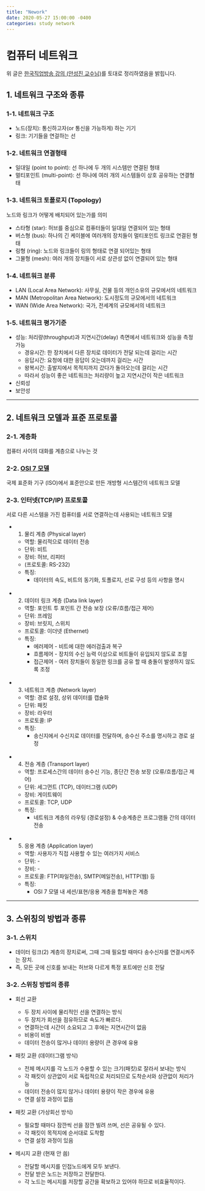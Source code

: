 ```yaml
---
title: "Nework"
date: 2020-05-27 15:00:00 -0400
categories: study network
---
```


# 컴퓨터 네트워크
위 글은 [한국직업방송 강의 (안성진 교수님)](https://www.youtube.com/playlist?list=PLFpZ7zSiHhPxrib8i4XPRKxB6FR9_NlCo)를 토대로 정리하였음을 밝힙니다.

## 1. 네트워크 구조와 종류

### 1-1. 네트워크 구조
  * 노드(장치): 통신하고자(or 통신을 가능하게) 하는 기기
  * 링크: 기기들을 연걸하는 선

### 1-2. 네트워크 연결형태
  * 일대일 (point to point): 선 하나에 두 개의 시스템만 연결된 형태
  * 멀티포인트 (multi-point): 선 하나에 여러 개의 시스템들이 상호 공유하는 연결형태

### 1-3. 네트워크 토폴로지 (Topology)
  노드와 링크가 어떻게 배치되어 있는가를 의미
  * 스타형 (star): 허브를 중심으로 컴퓨터들이 일대일 연결되어 있는 형태
  * 버스형 (bus): 하나의 긴 케이블에 여러개의 장치들이 멀티포인트 링크로 연결된 형태
  * 링형 (ring): 노드와 링크들이 링의 형태로 연결 되어있는 형태
  * 그물형 (mesh): 여러 개의 장치들이 서로 상관성 없이 연결되어 있는 형태

### 1-4. 네트워크 분류 
  * LAN (Local Area Network): 사무실, 건물 등의 개인소유의 규모에서의 네트워크
  * MAN (Metropolitan Area Network): 도시정도의 규모에서의 네트워크
  * WAN (Wide Area Network): 국가, 전세계의 규모에서의 네트워크

### 1-5. 네트워크 평가기준
  * 성능: 처리량(throughput)과 지연시간(delay) 측면에서 네트워크와 성능을 측정 가능
    - 경유시간: 한 장치에서 다른 장치로 데이터가 전달 되는데 걸리는 시간
    - 응답시간: 요청에 대한 응답이 오는데까지 걸리는 시간
    - 왕복시간: 출발지에서 목적지까지 갔다가 돌아오는데 걸리는 시간
    - 따라서 성능이 좋은 네트워크는 처리량이 높고 지연시간이 작은 네트워크
  * 신뢰성
  * 보안성

***

## 2. 네트워크 모델과 표준 프로토콜

### 2-1. 계층화
  컴퓨터 사이의 대화를 계층으로 나누는 것

### 2-2. [OSI 7 모델](https://http://joohyun.me/study/network/osi-7-layer/)
  국제 표준화 기구 (ISO)에서 표준안으로 만든 개방형 시스템간의 네트워크 모델

### 2-3. 인터넷(TCP/IP) 프로토콜
서로 다른 시스템을 가진 컴퓨터를 서로 연결하는데 사용되는 네트워크 모델
  * 1) 물리 계층 (Physical layer)
    - 역할: 물리적으로 데이터 전송
    - 단위: 비트
    - 장비: 허브, 리피터
    - (프로토콜: RS-232)
    - 특징: 
      + 데이터의 속도, 비트의 동기화, 토폴로지, 선로 구성 등의 사항을 명시
    </br></br>

  * 2) 데이터 링크 계층 (Data link layer)
    - 역할: 포인트 투 포인트 간 전송 보장 (오류/흐름/접근 제어)
    - 단위: 프레임
    - 장비: 브릿지, 스위치
    - 프로토콜: 이더넷 (Ethernet)
    - 특징:
      + 에러제어 - 비트에 대한 에러검출과 복구
      + 흐름제어 - 장치의 수신 능력 이상으로 비트들이 유입되지 않도로 조절
      + 접근제어 - 여러 장치들이 동일한 링크를 공유 할 때 충돌이 발생하지 않도록 조정
    </br></br>

  * 3) 네트워크 계층 (Network layer)
    - 역할: 경로 설정, 상위 데이터를 캡슐화
    - 단위: 패킷
    - 장비: 라우터
    - 프로토콜: IP
    - 특징:
      + 송신지에서 수신지로 데이터를 전달하며, 송수신 주소를 명시하고 경로 설정
    </br></br>

  * 4) 전송 계층 (Transport layer)
    - 역할: 프로세스간의 데이터 송수신 기능, 종단간 전송 보장 (오류/흐름/접근 제어)
    - 단위: 세그먼트 (TCP), 데이터그램 (UDP)
    - 장비: 게이트웨이
    - 프로토콜: TCP, UDP
    - 특징:
      + 네트워크 계층의 라우팅 (경로설정) & 수송계층은 프로그램들 간의 데이터 전송
    </br></br>

  * 5) 응용 계층 (Application layer)
    - 역할: 사용자가 직접 사용할 수 있는 여러가지 서비스
    - 단위: -
    - 장비: -
    - 프로토콜: FTP(파일전송), SMTP(메일전송), HTTP(웹) 등
    - 특징:
      + OSI 7 모델 내 세션/표현/응용 계층을 합쳐놓은 계층

***

## 3. 스위칭의 방법과 종류

### 3-1. 스위치
  * 데이터 링크(2) 계층의 장치로써, 그때 그때 필요할 때마다 송수신자를 연결시켜주는 장치.
  * 즉, 모든 곳에 신호를 보내는 허브와 다르게 특정 포트에만 신호 전달

### 3-2. 스위칭 방법의 종류
  * 회선 교환
    - 두 장치 사이에 물리적인 선을 연결하는 방식
    - 두 장치가 회선을 점유하므로 속도가 빠르다.
    - 연결하는데 시간이 소요되고 그 후에는 지연시간이 없음
    - 비용이 비쌈
    - 데이터 전송이 많거나 데이터 용량이 큰 경우에 유용

  * 패킷 교환 (데이터그램 방식)
    - 전체 메시지를 각 노드가 수용할 수 있는 크기(패킷)로 잘라서 보내는 방식
    - 각 패킷이 상관없이 서로 독립적으로 처리되므로 도착순서와 상관없이 처리가능
    - 데이터 전송이 많지 않거나 데이터 용량이 작은 경우에 유용
    - 연결 설정 과정이 없음

  * 패킷 교환 (가상회선 방식)
    - 필요할 때마다 잠깐씩 선을 잠깐 빌려 쓰며, 선은 공유될 수 있다.
    - 각 패킷이 목적지에 순서대로 도착함
    - 연결 설정 과정이 있음

  * 메시지 교환 (현재 안 씀)
    - 전달할 메시지를 인접노드에게 모두 보낸다.
    - 전달 받은 노드는 저장하고 전달한다.
    - 각 노드는 메시지를 저장할 공간을 확보하고 있어야 하므로 비효율적이다.